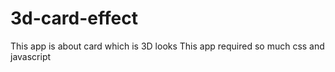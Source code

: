 # 3d-card-effect
This app is about card which is 3D looks
This app required so much css and javascript
